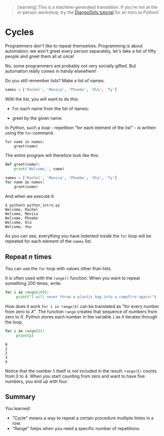 > [warning]
> This is a machine-generated translation.
> If you're not at the in-person workshop, try the [DjangoGirls tutorial](https://tutorial.djangogirls.org/en/) for an intro to Python!

# Cycles

Programmers don't like to repeat themselves. Programming is about automation: we won't greet every person separately, let's take a list of fifty people and greet them all at once!

No, some programmers are probably not very socially gifted. But automation really comes in handy elsewhere!

Do you still remember lists? Make a list of names.

```python
names = ['Rachel', 'Monica', 'Phoebe', 'Ola', 'Ty']
```

With the list, you will want to do this:

* For each name from the list of names:
+ greet by the given name.

In Python, such a *loop* - repetition "for each element of the list" - is written using the `for` command.

```
for name in names:
    greet(name)
```

The entire program will therefore look like this:


```python
def greet(name):
    print('Welcome,', name)

names = ['Rachel', 'Monica', 'Phoebe', 'Ola', 'Ty']
for name in names:
    greet(name)
```

And when we execute it:

```
$ python3 python_intro.py
Welcome, Rachel
Welcome, Monica
Welcome, Phoebe
Welcome, Ola
Welcome, You
```

As you can see, everything you have indented inside the `for` loop will be repeated for each element of the `names` list.


## Repeat <var>n</var> times

You can use the `for` loop with values other than lists.

It is often used with the `range()` function. When you want to repeat something 200 times, write:


```python
for i in range(200):
     print("I will never throw a plastic bag into a campfire again!")
```

How does it work
`for i in range(X)` can be translated as "for every number from zero to <var>X</var>".
The function `range` creates that sequence of numbers from zero to <var>X</var>.
Python stores each number in the variable `i` as it iterates through the loop.


```python
for i in range(5):
     print(i)
```

```
0
1
2
3
4
```


Notice that the number `5` itself is not included in the result:
`range(5)` counts from 0 to 4.
When you start counting from zero and want to have five numbers, you end up with four.

## Summary

You learned:

* "Cycle" means a way to repeat a certain procedure multiple times in a row.
* "Range" helps when you need a specific number of repetitions.
